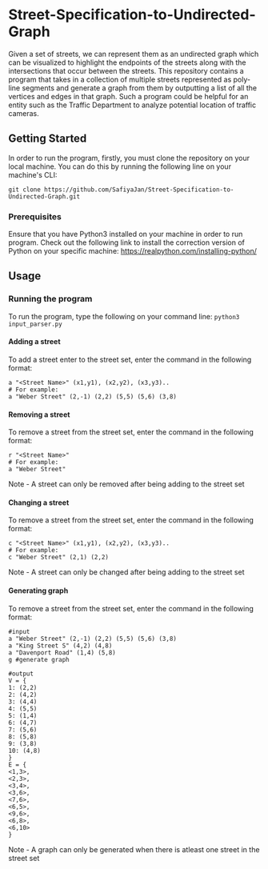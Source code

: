 # Street-Specification-to-Undirected-Graph

Given a set of streets, we can represent them as an undirected graph which can be visualized to highlight the endpoints of the streets along with the intersections that occur between the streets. This repository contains a program that takes in a collection of multiple streets represented as poly-line segments and generate a graph from them by outputting a list of all the vertices and edges in that graph. Such a program could be helpful for an entity such as the Traffic Department to analyze potential location of traffic cameras.


## Getting Started

In order to run the program, firstly, you must clone the repository on your local machine. You can do this by running the following line on your machine's CLI:

```git clone https://github.com/SafiyaJan/Street-Specification-to-Undirected-Graph.git```

### Prerequisites

Ensure that you have Python3 installed on your machine in order to run program. Check out the following link to install the correction version of Python on your specific machine:
https://realpython.com/installing-python/

## Usage 

### Running the program

To run the program, type the following on your command line:
```python3 input_parser.py```

#### Adding a street
To add a street enter to the street set, enter the command in the following format:
```
a "<Street Name>" (x1,y1), (x2,y2), (x3,y3).. 
# For example:
a "Weber Street" (2,-1) (2,2) (5,5) (5,6) (3,8)
```

#### Removing a street
To remove a street from the street set, enter the command in the following format:
```
r "<Street Name>"  
# For example:
a "Weber Street"
```
Note - A street can only be removed after being adding to the street set

#### Changing a street
To remove a street from the street set, enter the command in the following format:
```
c "<Street Name>" (x1,y1), (x2,y2), (x3,y3).. 
# For example:
c "Weber Street" (2,1) (2,2)
```
Note - A street can only be changed after being adding to the street set

#### Generating graph
To remove a street from the street set, enter the command in the following format:
```
#input
a "Weber Street" (2,-1) (2,2) (5,5) (5,6) (3,8)
a "King Street S" (4,2) (4,8)
a "Davenport Road" (1,4) (5,8)
g #generate graph

#output
V = {
1: (2,2)
2: (4,2)
3: (4,4)
4: (5,5)
5: (1,4)
6: (4,7)
7: (5,6)
8: (5,8)
9: (3,8)
10: (4,8)
}
E = {
<1,3>,
<2,3>,
<3,4>,
<3,6>,
<7,6>,
<6,5>,
<9,6>,
<6,8>,
<6,10>
}
```
Note - A graph can only be generated when there is atleast one street in the street set
